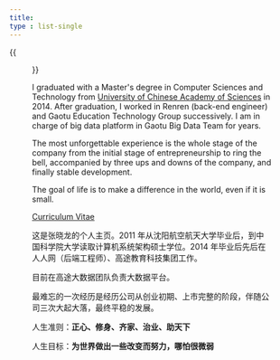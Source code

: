 ```yaml
---
title: 
type : list-single
---
```


{{<figure src="/media/trip_saipan.jpeg" caption="Photographed during a trip to Saipan by suxia.Wang in 2017" width="450" height="400">}}

I graduated with a Master's degree in Computer Sciences and Technology from [University of Chinese Academy of Sciences](https://www.ucas.ac.cn/) in 2014. After graduation, I worked in Renren (back-end engineer) and Gaotu Education Technology Group successively. I am in charge of big data platform in Gaotu Big Data Team for years.

The most unforgettable experience is the whole stage of the company from the initial stage of entrepreneurship to ring the bell, accompanied by three ups and downs of the company, and finally stable development.

The goal of life is to make a difference in the world, even if it is small.

[Curriculum Vitae](https://xxx/ofiles/allen_zhang_cv.pdf)

这是张晓龙的个人主页。2011 年从沈阳航空航天大学毕业后，到中国科学院大学读取计算机系统架构硕士学位。2014 年毕业后先后在人人网（后端工程师）、高途教育科技集团工作。

目前在高途大数据团队负责大数据平台。

最难忘的一次经历是经历公司从创业初期、上市完整的阶段，伴随公司三次大起大落，最终平稳的发展。

人生准则：**正心、修身、齐家、治业、助天下**

人生目标：**为世界做出一些改变而努力，哪怕很微弱**
